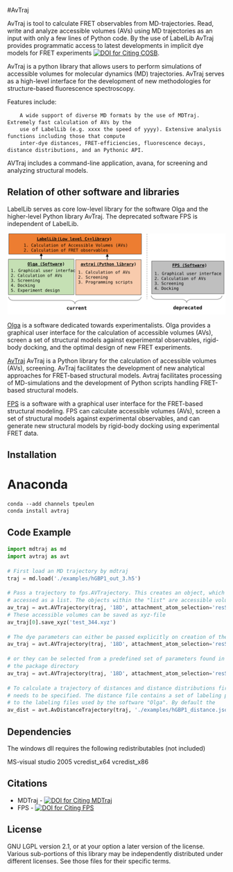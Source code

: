 #AvTraj

AvTraj is tool to calculate FRET observables from MD-trajectories. Read, write and analyze accessible volumes (AVs) 
using MD trajectories as an input with only a few lines of Python code. By the use of LabelLib AvTraj provides
programmatic access to latest developments in implicit dye models for FRET experiments [![DOI for Citing COSB](https://img.shields.io/badge/DOI-10.1016/j.sbi.2016.11.012-blue.svg)](https://doi.org/10.1016/j.sbi.2016.11.012). 

AvTraj is a python library that allows users to perform simulations of accessible volumes for molecular
dynamics (MD) trajectories. AvTraj serves as a high-level interface for the development of new methodologies
for structure-based fluorescence spectroscopy.

Features include:

        A wide support of diverse MD formats by the use of MDTraj. Extremely fast calculation of AVs by the
        use of LabelLib (e.g. xxxx the speed of yyyy). Extensive analysis functions including those that compute
        inter-dye distances, FRET-efficiencies, fluorescence decays, distance distributions, and an Pythonic API.

AVTraj includes a command-line application, avana, for screening and analyzing structural models.


## Relation of other software and libraries

LabelLib serves as core low-level library for the software Olga and the higher-level Python library AvTraj. The
deprecated software FPS is independent of LabelLib.

![LabelLib and other software/libraries][3]

[Olga](https://github.com/Fluorescence-Tools/Olga) is a software dedicated towards experimentalists. Olga provides a graphical user interface for the calculation of accessible volumes (AVs), screen a set of structural models against experimental observables, rigid-body docking, 
and the optimal design of new FRET experiments. 

[AvTraj](https://github.com/Fluorescence-Tools/avtraj)
AvTraj is a Python library for the calculation of accessible volumes (AVs), screening. AvTraj facilitates the development of new analytical approaches for FRET-based structural models. Avtraj facilitates processing of 
MD-simulations and the development of Python scripts handling FRET-based structural models. 

[FPS](http://www.mpc.hhu.de/software/fps.html) is a software with a graphical user interface for the FRET-based structural modeling. FPS can calculate accessible volumes (AVs), screen a set of structural models against experimental observables, and can generate new structural 
models by rigid-body docking using experimental FRET data.


## Installation

# Anaconda

```commandline
conda --add channels tpeulen
conda install avtraj
```


##  Code Example

```python
import mdtraj as md
import avtraj as avt

# First load an MD trajectory by mdtraj
traj = md.load('./examples/hGBP1_out_3.h5')

# Pass a trajectory to fps.AVTrajectory. This creates an object, which can be 
# accessed as a list. The objects within the "list" are accessible volumes  
av_traj = avt.AVTrajectory(traj, '18D', attachment_atom_selection='resSeq 7 and name CB')
# These accessible volumes can be saved as xyz-file
av_traj[0].save_xyz('test_344.xyz')

# The dye parameters can either be passed explicitly on creation of the object
av_traj = avt.AVTrajectory(traj, '18D', attachment_atom_selection='resSeq 7 and name CB', linker_length=25., linker_width=1.5, radius_1=6.0)

# or they can be selected from a predefined set of parameters found in the JSON file dye_definition.json located within
# the package directory 
av_traj = avt.AVTrajectory(traj, '18D', attachment_atom_selection='resSeq 7 and name CB', dye_parameter_set='D3Alexa488')

# To calculate a trajectory of distances and distance distributions first a labeling file and a "distance file" 
# needs to be specified. The distance file contains a set of labeling positions and distances and should be compatible
# to the labeling files used by the software "Olga". By default the 
av_dist = avt.AvDistanceTrajectory(traj, './examples/hGBP1_distance.json')

```

## Dependencies
The windows dll requires the following redistributables (not included)

MS-visual studio 2005
	vcredist_x64
	vcredist_x86


##  Citations 
* MDTraj - [![DOI for Citing MDTraj](https://img.shields.io/badge/DOI-10.1016%2Fj.bpj.2015.08.015-blue.svg)](http://doi.org/10.1016/j.bpj.2015.08.015)
* FPS - [![DOI for Citing FPS](https://img.shields.io/badge/DOI-10.1038/nmeth.2222-blue.svg)](http://doi.org/10.1038/nmeth.2222)


## License

GNU LGPL version 2.1, or at your option a later version of the license.
Various sub-portions of this library may be independently distributed under
different licenses. See those files for their specific terms.

[3]: doc/img/software_overview.svg "LabelLib and other software/libraries"
